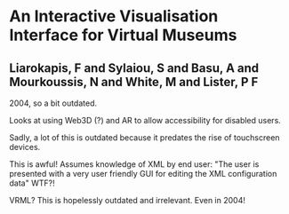 # An Interactive Visualisation Interface for Virtual Museums
## Liarokapis, F and Sylaiou, S and Basu, A and Mourkoussis, N and White, M and Lister, P F

2004, so a bit outdated.
        
Looks at using Web3D (?) and AR to allow accessibility for disabled users.
        
Sadly, a lot of this is outdated because it predates the rise of touchscreen devices.
        
This is awful! Assumes knowledge of XML by end user: "The user is presented with a very user friendly GUI for editing the XML configuration data" WTF?!
        
VRML? This is hopelessly outdated and irrelevant. Even in 2004!
